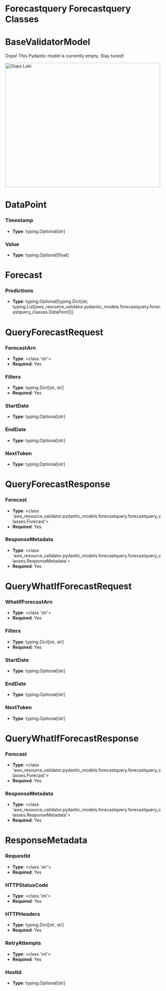 # Forecastquery Forecastquery Classes

# BaseValidatorModel

Oops! This Pydantic model is currently empty. Stay tuned!

<img src="/aws_resource_validator/images/oops_loki.png" width="500" height="400" title="Oops Loki">

# DataPoint

### Timestamp
- **Type**: typing.Optional[str]

### Value
- **Type**: typing.Optional[float]


# Forecast

### Predictions
- **Type**: typing.Optional[typing.Dict[str, typing.List[aws_resource_validator.pydantic_models.forecastquery.forecastquery_classes.DataPoint]]]


# QueryForecastRequest

### ForecastArn
- **Type**: <class 'str'>
- **Required**: Yes

### Filters
- **Type**: typing.Dict[str, str]
- **Required**: Yes

### StartDate
- **Type**: typing.Optional[str]

### EndDate
- **Type**: typing.Optional[str]

### NextToken
- **Type**: typing.Optional[str]


# QueryForecastResponse

### Forecast
- **Type**: <class 'aws_resource_validator.pydantic_models.forecastquery.forecastquery_classes.Forecast'>
- **Required**: Yes

### ResponseMetadata
- **Type**: <class 'aws_resource_validator.pydantic_models.forecastquery.forecastquery_classes.ResponseMetadata'>
- **Required**: Yes


# QueryWhatIfForecastRequest

### WhatIfForecastArn
- **Type**: <class 'str'>
- **Required**: Yes

### Filters
- **Type**: typing.Dict[str, str]
- **Required**: Yes

### StartDate
- **Type**: typing.Optional[str]

### EndDate
- **Type**: typing.Optional[str]

### NextToken
- **Type**: typing.Optional[str]


# QueryWhatIfForecastResponse

### Forecast
- **Type**: <class 'aws_resource_validator.pydantic_models.forecastquery.forecastquery_classes.Forecast'>
- **Required**: Yes

### ResponseMetadata
- **Type**: <class 'aws_resource_validator.pydantic_models.forecastquery.forecastquery_classes.ResponseMetadata'>
- **Required**: Yes


# ResponseMetadata

### RequestId
- **Type**: <class 'str'>
- **Required**: Yes

### HTTPStatusCode
- **Type**: <class 'int'>
- **Required**: Yes

### HTTPHeaders
- **Type**: typing.Dict[str, str]
- **Required**: Yes

### RetryAttempts
- **Type**: <class 'int'>
- **Required**: Yes

### HostId
- **Type**: typing.Optional[str]


